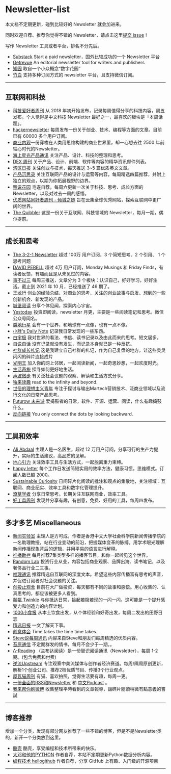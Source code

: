 # Newsletter-list


本文档不定期更新，碰到比较好的 Newsletter 就会加进来。

同时欢迎自荐、推荐你觉得不错的 Newsletter，请点击这里[提交 issue](https://github.com/chasays/newsletter-list/issues)！

写作 Newsletter 工具或者平台，排名不分先后。
- [Substack](https://substack.com/) Start a paid newsletter，国外比较成功的一个 Newsletter 平台
- [Getrevue](https://www.getrevue.co/) An editorial newsletter tool for writers and publishers
- [知园](https://zhiy.cc/) 取自一个小众概念“数字花园”
- [竹白](https://zhubai.love/) 支持多种订阅方式的 newsletter 平台，且支持微信订阅。
---

## 互联网和科技
- [科技爱好者周刊](https://github.com/ruanyf/weekly) 从 2018 年初开始发布，记录每周值得分享的科技内容，周五发布。个人觉得是中文科技 Newsletter 最好之一，最喜欢的板块是「本周话题」。
- [hackernewsletter](https://hackernewsletter.com/) 每周发布一份关于创业、技术、编程等方面的文章。目前已有 60000 多个用户订阅。
- [商业内观](https://if.zoepi.online)一份穿梭在人类用思维构建的商业世界里，却一心想去往 2500 年前轴心时代的Newsletter。
- [海上星光产品通讯](https://hsxg.ghost.io/) 关注产品、设计、科技的整理和思考。
- [DEX 周刊](https://newsletter.dex.group/) 关于产品、设计、前端、软件等内容的精华资讯邮件列表。
- [湾区日报](https://wanqu.substack.com/) 关注创业与技术，每天推送 3~5 篇优质英文文章。
- [产品沉思录](https://index.pmthinking.com) 关注互联网产品的设计与运营等内容，每周精选四篇推荐，并附上独立的观点，以期为你拓展视野的边界。
- [察说花园](https://chasays.zhubai.love/) 毛遂自荐，每周六更新一次关于科技、思考、成长方面的 Newsletter，以及对过去一周的感悟。
- [优质网站同好者周刊 - 倾城之链](https://github.com/nicejade/nicelinks-weekly) 旨在云集全球优秀网站，探索互联网中更广阔的世界。
- [The Quibbler](https://thequibbler.zhubai.love/) 这是一份关于互联网、科技领域的 Newsletter，每月一期，偶尔提前。


---
## 成长和思考

- [The 3-2-1 Newsletter](https://jamesclear.com/3-2-1) 超过 100万 用户订阅，3 个简短思考、2 个引用、 1 个思考问题
- [DAVID PERELL](https://perell.com/newsletter/) 超过 4万 用户订阅，Monday Musings 和 Friday Finds，有读者反馈，有趣而且是从未见过的内容。
- [事不过三](https://via.hedwig.pub/) 每周三推送，文章分为 3 个板块：认识自己，好好学习，好好生活。截止到 2021 年 10 月，已经推送了 46 期了。
- [王龙行](https://zhiy.cc/long) 创业的经验总结、对商业的思考、关注的创业故事与启发、想到的一些创新机会、新发现的产品。
- [城堡阅读](https://zhiy.cc/cbyd) 分享个体见闻，探索内心宇宙。
- [Yestoday](https://yestoday.zhubai.love/) 投资即阅读。newsletter 月更，主要是一些阅读笔记和思考。微信公众号同名。
- [类地行星](https://www.yuque.com/aiyouzhanglei/ldxx) 会有一个世界，和地球有一点像，也有一点不像。
- [小胖’s Daily Note](http://littlefat.cn/) 记录我日常发现的一些东西。	
- [白宇极](https://zhiy.cc/baiyuji) 我对世界的看法、书信、读书记录以及由此而来的思考。短文居多。	
- [自说自话](https://landisland.zhubai.love/)	没有记录就没有发生，而记录本身就已是一种反抗。	
- [社群成长札记](https://zhiy.cc/communitynote) 这是我建立自己社群的札记，作为自己复盘的地方，让这些灵灵闪闪的碎片连接成片	
- [光明王](https://lordoflight.substack.com) 加入你的网上邻居，一起阅读新闻，一起奇思妙想，一起欢度时光。
- [生活奇旅](https://weichen.blog/22/) 探寻如何更好地生活。
- [声波微步](https://voiceshare.hedwig.pub/) 有关泛社会议题的观察、解读和生活方式分享。
- [独来读趣](https://molly.hedwig.pub) read to the infinity and beyond.
- [世俗的理想主义青年](https://pmxusiyu.zhubai.love/) 专注于探讨与输出Martech营销技术、泛商业领域以及流行文化的日常产品思考。
- [Futurow 未来派](https://futurow.zhubai.love/) 爱捣鼓者的日常，软件、开源、运营、阅读，什么有趣捣鼓什么。
- [反向链接](https://backwarddots.zhubai.love) You only connect the dots by looking backward.


---
## 工具和效率

- [Ali Abdaal](https://aliabdaal.com/newsletter/) 主理人是一名医生，超过 12 万用户订阅，分享可行的生产力提升，实际的生活建议，高品质的见解。
- [地心引力](https://walnut.hedwig.pub/) 关注效率工具与生活方式，一起脱离重力束缚。
- [happy letter](https://xiao.do/) 每个工作日发送简短实用的效率方法，健康习惯，思维模式。订阅人数已超 2000。
- [Sustainable Curiosity](https://zhiy.cc/mccc) 日间碎片化阅读的批注和观点的集散地，关注领域：互联网、商业纪实、效率工具和数字化管理提升。
- [潦草学者](https://zhiy.cc/messy) 分享日常思考。长期关注互联网商业，效率工具。
- [好工具周刊](https://discuss-cn.bestxtools.com/t/weekly) 发现并分享有趣，有创意，免费、好用的工具，每周四发布。


---
##  多才多艺 Miscellaneous

- [新闻实验室](http://newslab.info/) 主理人是方可成，作者是香港中文大学社会科学院新闻传播学院的一名助理教授，站在行业变动的前沿，把握媒体变革的脉搏。用学术眼光理解新闻传播现象背后的逻辑，并用平易的语言进行解释。
- [推播助栏](https://enzochen.substack.com/) 每月推荐7集类型多样的播客节目，和你一起听见这个世界。
- [Random Lab](https://random-lab.ghost.io/) 投资行业从业，内容包括商业观察、品牌出海、读书笔记，以及奢侈品行业二三事。
- [唯理通讯](https://veritaschina.org/newsletter/) 推荐精选自互联网的深度文本。希望这些内容传播富有思考的声音，并促进订阅者对社会议题的关注。
- [创投止观舍](https://zhiy.cc/zhiguan) 目前在大厂做投资，每天都有不同的故事和感悟。用心收集的、认真思考的，都应该被更多人看到。
- [粼粼 Twinkle](https://zhiy.cc/twinkle) 与你抵达日常，拾起若隐若现的一闪一闪。这可能是一个提升感受力和创造力的内容计划。
- [1000小食报](https://young.zhubai.love/) 从本土饮食出发，从个体经验和好奇出发，每周二发出的田野日志
- [精选日报](https://zhiy.cc/daynews) 一文了解天下事。
- [刻意体会](https://kyth.hedwig.pub/) Time takes the time time takes.
- [Steve说每周通讯](https://steve.hedwig.pub/) 内容来自Steve和朋友们每周精选的优质内容。
- [苔原通信](https://mailchi.mp/92eacdb6baf1/20211028?e=55a5f54264) 不定期群发的情书，每月不会少于一期。。
- [Λ-Reading](https://www.notion.so/rizi/Reading-d77be691eb244db0b8add646b6ef7f3b) （兰布达阅读）是一份智识阅读通讯（Newsletter），每周 1-2 期。(包含免费和付费)
- [逆流Upstream](https://zhiy.cc/upstream)  专注观察中美流媒体与创作者经济赛道。每周/隔周原创更新，解析1个创业公司、推荐2档优质节目、传播3个行业观点。
- [屋瓦猫周刊](https://www.yuque.com/liushuaiiu/cat) 有猫、喜欢拍照，觉得生活要有趣，每周一更。
- [一份全面的RSS和Newsletter](https://github.com/alaskasquirrel/Email-newsletter-RSS) 和 [中文Podcast](https://github.com/alaskasquirrel/Chinese-Podcasts) 。
- [我来帮你刷微博](https://papyrus.so/@kqh)  收集整理平時看到的文章報導，讓碎片閱讀稍微有點意義的嘗試

---

## 博客推荐

增加一个分类，发现有部分网友推荐了一些不错的博客，但是不是Newsletter类的，新开一个分类放到这里。

- [酷壳](https://www.coolshell.cn/) 酷壳，享受编程和技术所带来的快乐。
- [大邓和他的PYTHON](https://hidadeng.github.io/blog/) 作者自荐，本站不定期更新Python数据分析内容。
- [编程技术 hellogithub](https://hellogithub.com/) 作者自荐，分享 GitHub 上有趣、入门级的开源项目 


---




